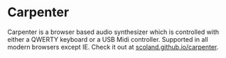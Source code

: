# Carpenter
Carpenter is a browser based audio synthesizer which is controlled with either a QWERTY keyboard or a USB Midi controller. Supported in all modern browsers except IE. Check it out at [scoland.github.io/carpenter](http://scoland.github.io/carpenter/).